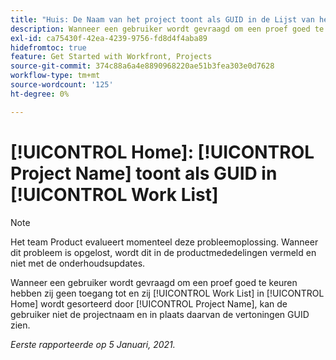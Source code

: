 ```yaml
---
title: "Huis: De Naam van het project toont als GUID in de Lijst van het Werk"
description: Wanneer een gebruiker wordt gevraagd om een proef goed te keuren hebben zij geen toegang tot en zij hun Lijst van het Werk in [!UICONTROL Home] wordt gesorteerd door de Naam van het Project, kan de gebruiker niet de projectnaam en de vertoningen in plaats daarvan zien GUID.
exl-id: ca75430f-42ea-4239-9756-fd8d4f4aba89
hidefromtoc: true
feature: Get Started with Workfront, Projects
source-git-commit: 374c88a6a4e8890968220ae51b3fea303e0d7628
workflow-type: tm+mt
source-wordcount: '125'
ht-degree: 0%

---
```


# [!UICONTROL Home]: [!UICONTROL Project Name] toont als GUID in [!UICONTROL Work List]

<!--Article created by request-->

>[!NOTE]
>
>Het team Product evalueert momenteel deze probleemoplossing. Wanneer dit probleem is opgelost, wordt dit in de productmededelingen vermeld en niet met de onderhoudsupdates.

Wanneer een gebruiker wordt gevraagd om een proef goed te keuren hebben zij geen toegang tot en zij [!UICONTROL Work List] in [!UICONTROL Home] wordt gesorteerd door [!UICONTROL Project Name], kan de gebruiker niet de projectnaam en in plaats daarvan de vertoningen GUID zien.

_Eerste rapporteerde op 5 Januari, 2021._
